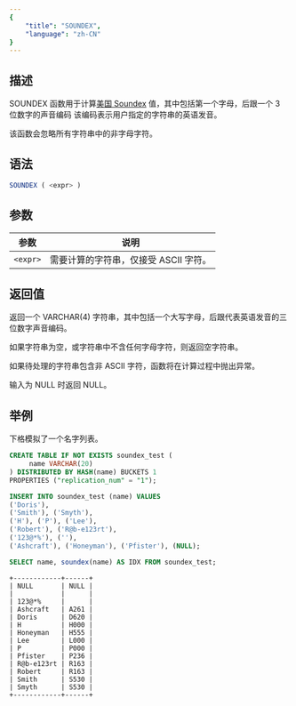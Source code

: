 ```yaml
---
{
    "title": "SOUNDEX",
    "language": "zh-CN"
}
---
```


## 描述

SOUNDEX 函数用于计算[美国 Soundex](https://zh.wikipedia.org/zh-cn/Soundex) 值，其中包括第一个字母，后跟一个 3 位数字的声音编码
该编码表示用户指定的字符串的英语发音。

该函数会忽略所有字符串中的非字母字符。

## 语法

```sql
SOUNDEX ( <expr> )
```

## 参数

| 参数      | 说明        |
|---------|-----------|
| `<expr>` | 需要计算的字符串，仅接受 ASCII 字符。 |

## 返回值

返回一个 VARCHAR(4) 字符串，其中包括一个大写字母，后跟代表英语发音的三位数字声音编码。

如果字符串为空，或字符串中不含任何字母字符，则返回空字符串。

如果待处理的字符串包含非 ASCII 字符，函数将在计算过程中抛出异常。

输入为 NULL 时返回 NULL。

## 举例

下格模拟了一个名字列表。
```sql
CREATE TABLE IF NOT EXISTS soundex_test (
     name VARCHAR(20)
) DISTRIBUTED BY HASH(name) BUCKETS 1
PROPERTIES ("replication_num" = "1"); 

INSERT INTO soundex_test (name) VALUES
('Doris'),
('Smith'), ('Smyth'),
('H'), ('P'), ('Lee'), 
('Robert'), ('R@b-e123rt'),
('123@*%'), (''),
('Ashcraft'), ('Honeyman'), ('Pfister'), (NULL);
```

```sql
SELECT name, soundex(name) AS IDX FROM soundex_test;
```
```text
+------------+------+
| NULL       | NULL |
|            |      |
| 123@*%     |      |
| Ashcraft   | A261 |
| Doris      | D620 |
| H          | H000 |
| Honeyman   | H555 |
| Lee        | L000 |
| P          | P000 |
| Pfister    | P236 |
| R@b-e123rt | R163 |
| Robert     | R163 |
| Smith      | S530 |
| Smyth      | S530 |
+------------+------+
```